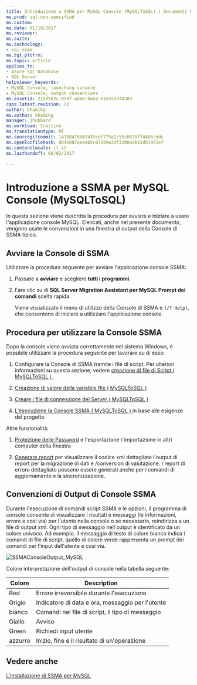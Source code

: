 ```yaml
---
title: Introduzione a SSMA per MySQL Console (MySQLToSQL) | Documenti Microsoft
ms.prod: sql-non-specified
ms.custom: 
ms.date: 01/19/2017
ms.reviewer: 
ms.suite: 
ms.technology:
- sql-ssma
ms.tgt_pltfrm: 
ms.topic: article
applies_to:
- Azure SQL Database
- SQL Server
helpviewer_keywords:
- MySQL Console, launching console
- MySQL Console, output conventions
ms.assetid: 218d502c-059f-4d48-9aea-61e553d74303
caps.latest.revision: 23
author: Shamikg
ms.author: Shamikg
manager: jhubbard
ms.workload: Inactive
ms.translationtype: MT
ms.sourcegitcommit: 1419847dd47435cef775a2c55c0578ff4406cddc
ms.openlocfilehash: 0b41087aeaa65c87269a34f3208a4b63d91971e7
ms.contentlocale: it-it
ms.lasthandoff: 08/02/2017

---
```

# <a name="getting-started-with-ssma-for-mysql-console-mysqltosql"></a>Introduzione a SSMA per MySQL Console (MySQLToSQL)
In questa sezione viene descritta la procedura per avviare e iniziare a usare l'applicazione console MySQL. Elencati, anche nel presente documento, vengono usate le convenzioni in una finestra di output della Console di SSMA tipico.  
  
## <a name="launching-ssma-console"></a>Avviare la Console di SSMA  
Utilizzare la procedura seguente per avviare l'applicazione console SSMA:  
  
1.  Passare a **avviare** e scegliere **tutti i programmi**.  
  
2.  Fare clic su di **SQL Server Migration Assistant per MySQL Prompt dei comandi** scelta rapida.  
  
    Viene visualizzato il menu di utilizzo della Console di SSMA e `(/? Help)`, che consentono di iniziare a utilizzare l'applicazione console.  
  
## <a name="procedure-for-using-the-ssma-console"></a>Procedura per utilizzare la Console SSMA  
Dopo la console viene avviata correttamente nel sistema Windows, è possibile utilizzare la procedura seguente per lavorare su di esso:  
  
1.  Configurare la Console di SSMA tramite i file di script. Per ulteriori informazioni su questa sezione, vedere [creazione di file di Script &#40; MySQLToSQL &#41; ](../../ssma/mysql/creating-script-files-mysqltosql.md) .  
  
2.  [Creazione di valore della variabile file &#40; MySQLToSQL &#41;](../../ssma/mysql/creating-variable-value-files-mysqltosql.md)  
  
3.  [Creare i file di connessione del Server &#40; MySQLToSQL &#41;](../../ssma/mysql/creating-the-server-connection-files-mysqltosql.md)  
  
4.  [L'esecuzione la Console SSMA &#40; MySQLToSQL &#41; ](../../ssma/mysql/executing-the-ssma-console-mysqltosql.md) in base alle esigenze del progetto  
  
Altre funzionalità:  
  
1.  [Protezione delle Password](http://msdn.microsoft.com/en-us/4ffbc587-ea3f-49ad-bc42-a654f672325e) e l'esportazione / importazione in altri computer della finestra  
  
2.  [Generare report](http://msdn.microsoft.com/en-us/1c0202e8-546d-4cb3-a37f-1d2e35d53839) per visualizzare il codice xml dettagliate l'output di report per la migrazione di dati e /conversion di valutazione. I report di errore dettagliato possono essere generati anche per i comandi di aggiornamento e la sincronizzazione.  
  
## <a name="ssma-console-output-conventions"></a>Convenzioni di Output di Console SSMA  
Durante l'esecuzione di comandi script SSMA e le opzioni, il programma di console consente di visualizzare i risultati e messaggi (le informazioni, errore e così via) per l'utente nella console o se necessario, reindirizza a un file di output xml. Ogni tipo di messaggio nell'output è identificato da un colore univoco. Ad esempio, il messaggio di testo di colore bianco indica i comandi di file di script. quello di colore verde rappresenta un prompt dei comandi per l'input dell'utente e così via.  
  
![SSMAConsoleOutput_MySQL](../../ssma/mysql/media/ssmaconsoleoutput_mysql.jpg "SSMAConsoleOutput_MySQL")  
  
Colore interpretazione dell'output di console nella tabella seguente:  
  
|Colore|Description|  
|---------|---------------|  
|Red|Errore irreversibile durante l'esecuzione|  
|Grigio|Indicatore di data e ora, messaggio per l'utente|  
|bianco|Comandi nel file di script, il tipo di messaggio|  
|Giallo|Avviso|  
|Green|Richiedi input utente|  
|azzurro|Inizio, fine e il risultato di un'operazione|  
  
## <a name="see-also"></a>Vedere anche  
[L'installazione di SSMA per MySQL](http://msdn.microsoft.com/en-us/e89b45bd-59c1-4d23-8bd7-3dafc1947448)  
  


